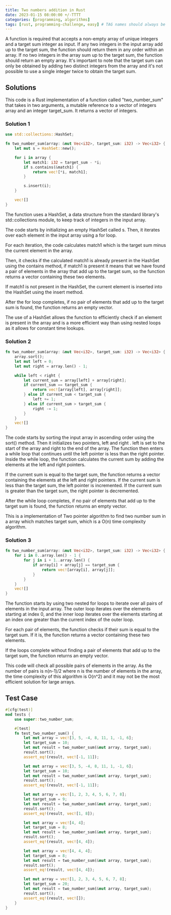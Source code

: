 ```yaml
---
title: Two numbers addition in Rust
date: 2023-01-15 08:00:00 +/-TTTT
categories: [programming, algorithms]
tags: [rust, programming-challenge, easy] # TAG names should always be lowercase
---
```


A function is required that accepts a non-empty array of unique integers and a target sum integer as input. If any two integers in the input array add up to the target sum, the function should return them in any order within an array. If no two integers in the array sum up to the target sum, the function should return an empty array. It's important to note that the target sum can only be obtained by adding two distinct integers from the array and it's not possible to use a single integer twice to obtain the target sum.

## Solutions

This code is a Rust implementation of a function called "two_number_sum" that takes in two arguments, a mutable reference to a vector of integers array and an integer target_sum. It returns a vector of integers.

### Solution 1

```rust
use std::collections::HashSet;

fn two_number_sum(array: &mut Vec<i32>, target_sum: i32) -> Vec<i32> {
    let mut s = HashSet::new();

    for i in array {
        let match1: i32 = target_sum - *i;
        if s.contains(&match1) {
            return vec![*i, match1];
        }

        s.insert(i);
    }

    vec![]
}
```

The function uses a HashSet, a data structure from the standard library's std::collections module, to keep track of integers in the input array.

The code starts by initializing an empty HashSet called s. Then, it iterates over each element in the input array using a for loop.

For each iteration, the code calculates match1 which is the target sum minus the current element in the array.

Then, it checks if the calculated match1 is already present in the HashSet using the contains method, if match1 is present it means that we have found a pair of elements in the array that add up to the target sum, so the function returns a vector containing these two elements.

If match1 is not present in the HashSet, the current element is inserted into the HashSet using the insert method.

After the for loop completes, if no pair of elements that add up to the target sum is found, the function returns an empty vector.

The use of a HashSet allows the function to efficiently check if an element is present in the array and is a more efficient way than using nested loops as it allows for constant time lookups.

### Solution 2

```rust
fn two_number_sum(array: &mut Vec<i32>, target_sum: i32) -> Vec<i32> {
    array.sort();
    let mut left = 0;
    let mut right = array.len() - 1;

    while left < right {
        let current_sum = array[left] + array[right];
        if current_sum == target_sum {
            return vec![array[left], array[right]];
        } else if current_sum < target_sum {
            left += 1;
        } else if current_sum > target_sum {
            right -= 1;
        }
    }
    vec![]
}
```

The code starts by sorting the input array in ascending order using the sort() method. Then it initializes two pointers, left and right . left is set to the start of the array and right to the end of the array.
The function then enters a while loop that continues until the left pointer is less than the right pointer. Inside the while loop, the function calculates the current sum by adding the elements at the left and right pointers.

If the current sum is equal to the target sum, the function returns a vector containing the elements at the left and right pointers.
If the current sum is less than the target sum, the left pointer is incremented.
If the current sum is greater than the target sum, the right pointer is decremented.

After the while loop completes, if no pair of elements that add up to the target sum is found, the function returns an empty vector.

This is a implementation of Two pointer algorithm to find two number sum in a array which matches target sum, which is a O(n) time complexity algorithm.

### Solution 3

```rust
fn two_number_sum(array: &mut Vec<i32>, target_sum: i32) -> Vec<i32> {
    for i in 0..array.len() - 1 {
        for j in i + 1..array.len() {
            if array[i] + array[j] == target_sum {
                return vec![array[i], array[j]];
            }
        }
    }
    vec![]
}
```

The function starts by using two nested for loops to iterate over all pairs of elements in the input array. The outer loop iterates over the elements starting at index 0, and the inner loop iterates over the elements starting at an index one greater than the current index of the outer loop.

For each pair of elements, the function checks if their sum is equal to the target sum. If it is, the function returns a vector containing these two elements.

If the loops complete without finding a pair of elements that add up to the target sum, the function returns an empty vector.

This code will check all possible pairs of elements in the array. As the number of pairs is n(n-1)/2 where n is the number of elements in the array, the time complexity of this algorithm is O(n^2) and it may not be the most efficient solution for large arrays.

## Test Case

```rust
#[cfg(test)]
mod tests {
    use super::two_number_sum;

    #[test]
    fn test_two_number_sum() {
        let mut array = vec![3, 5, -4, 8, 11, 1, -1, 6];
        let target_sum = 10;
        let mut result = two_number_sum(&mut array, target_sum);
        result.sort();
        assert_eq!(result, vec![-1, 11]);

        let mut array = vec![3, 5, -4, 8, 11, 1, -1, 6];
        let target_sum = 10;
        let mut result = two_number_sum(&mut array, target_sum);
        result.sort();
        assert_eq!(result, vec![-1, 11]);

        let mut array = vec![1, 2, 3, 4, 5, 6, 7, 8];
        let target_sum = 9;
        let mut result = two_number_sum(&mut array, target_sum);
        result.sort();
        assert_eq!(result, vec![1, 8]);

        let mut array = vec![4, 4];
        let target_sum = 8;
        let mut result = two_number_sum(&mut array, target_sum);
        result.sort();
        assert_eq!(result, vec![4, 4]);

        let mut array = vec![4, 4, 4];
        let target_sum = 8;
        let mut result = two_number_sum(&mut array, target_sum);
        result.sort();
        assert_eq!(result, vec![4, 4]);

        let mut array = vec![1, 2, 3, 4, 5, 6, 7, 8];
        let target_sum = 20;
        let mut result = two_number_sum(&mut array, target_sum);
        result.sort();
        assert_eq!(result, vec![]);
    }
}
```
